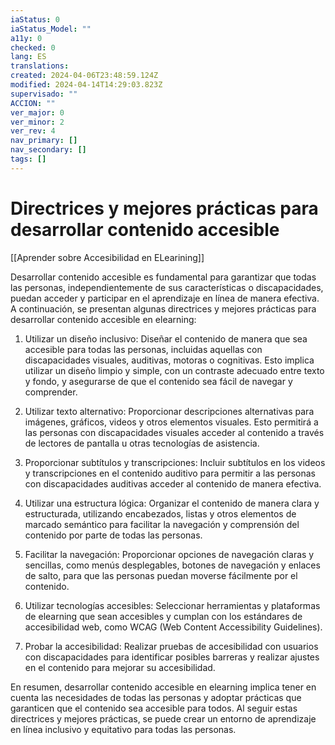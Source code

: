 ```yaml
---
iaStatus: 0
iaStatus_Model: ""
a11y: 0
checked: 0
lang: ES
translations: 
created: 2024-04-06T23:48:59.124Z
modified: 2024-04-14T14:29:03.823Z
supervisado: ""
ACCION: ""
ver_major: 0
ver_minor: 2
ver_rev: 4
nav_primary: []
nav_secondary: []
tags: []
---
```

# Directrices y mejores prácticas para desarrollar contenido accesible

[[Aprender sobre Accesibilidad en ELearining]]

Desarrollar contenido accesible es fundamental para garantizar que todas las personas, independientemente de sus características o discapacidades, puedan acceder y participar en el aprendizaje en línea de manera efectiva. A continuación, se presentan algunas directrices y mejores prácticas para desarrollar contenido accesible en elearning:

1. Utilizar un diseño inclusivo: Diseñar el contenido de manera que sea accesible para todas las personas, incluidas aquellas con discapacidades visuales, auditivas, motoras o cognitivas. Esto implica utilizar un diseño limpio y simple, con un contraste adecuado entre texto y fondo, y asegurarse de que el contenido sea fácil de navegar y comprender.

2. Utilizar texto alternativo: Proporcionar descripciones alternativas para imágenes, gráficos, videos y otros elementos visuales. Esto permitirá a las personas con discapacidades visuales acceder al contenido a través de lectores de pantalla u otras tecnologías de asistencia.

3. Proporcionar subtítulos y transcripciones: Incluir subtítulos en los videos y transcripciones en el contenido auditivo para permitir a las personas con discapacidades auditivas acceder al contenido de manera efectiva.

4. Utilizar una estructura lógica: Organizar el contenido de manera clara y estructurada, utilizando encabezados, listas y otros elementos de marcado semántico para facilitar la navegación y comprensión del contenido por parte de todas las personas.

5. Facilitar la navegación: Proporcionar opciones de navegación claras y sencillas, como menús desplegables, botones de navegación y enlaces de salto, para que las personas puedan moverse fácilmente por el contenido.

6. Utilizar tecnologías accesibles: Seleccionar herramientas y plataformas de elearning que sean accesibles y cumplan con los estándares de accesibilidad web, como WCAG (Web Content Accessibility Guidelines).

7. Probar la accesibilidad: Realizar pruebas de accesibilidad con usuarios con discapacidades para identificar posibles barreras y realizar ajustes en el contenido para mejorar su accesibilidad.

En resumen, desarrollar contenido accesible en elearning implica tener en cuenta las necesidades de todas las personas y adoptar prácticas que garanticen que el contenido sea accesible para todos. Al seguir estas directrices y mejores prácticas, se puede crear un entorno de aprendizaje en línea inclusivo y equitativo para todas las personas.

